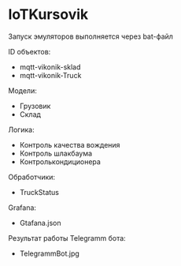 # IoTKursovik
Запуск эмуляторов выполняется через bat-файл

ID объектов:
 - mqtt-vikonik-sklad
 - mqtt-vikonik-Truck

Модели:
 - Грузовик
 - Склад

Логика:
 - Контроль качества вождения
 - Контроль шлакбаума
 - Контролькондиционера

Обработчики:
 - TruckStatus
  
Grafana:
 - Gtafana.json
  
Результат работы Telegramm бота:
 - TelegrammBot.jpg

